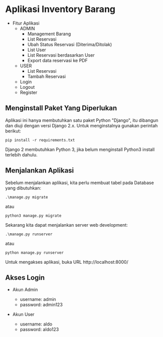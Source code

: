# Aplikasi Inventory Barang #

* Fitur Aplikasi
    * ADMIN
        * Management Barang
        * List Reservasi
        * Ubah Status Reservasi (Diterima/Ditolak)
        * List User
        * List Reservasi berdasarkan User
        * Export data reservasi ke PDF
    * USER
        * List Reservasi
        * Tambah Reservasi
    * Login
    * Logout
    * Register

## Menginstall Paket Yang Diperlukan ##
Aplikasi ini hanya membutuhkan satu paket Python "Django", itu dibangun dan diuji dengan versi Django 2.x. Untuk menginstalnya gunakan perintah berikut:

```
pip install -r requirements.txt
```

Django 2 membutuhkan Python 3, jika belum menginstall Python3 install terlebih dahulu.

## Menjalankan Aplikasi ##
Sebelum menjalankan aplikasi, kita perlu membuat tabel pada Database yang dibutuhkan:

```
.\manage.py migrate
```
atau
```
python3 manage.py migrate
```

Sekarang kita dapat menjalankan server web development:

```
.\manage.py runserver
```
atau
```
python manage.py runserver
```

Untuk mengakses aplikasi, buka URL http://localhost:8000/

## Akses Login ##

* Akun Admin
    * username: admin
    * password: admin123

* Akun User
    * username: aldo
    * password: aldo123
